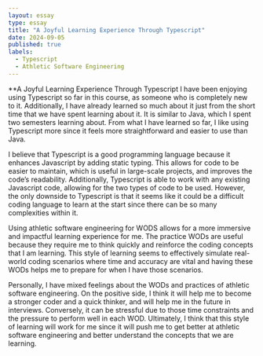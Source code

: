 ```yaml
---
layout: essay
type: essay
title: "A Joyful Learning Experience Through Typescript"
date: 2024-09-05
published: true
labels:
  - Typescript
  - Athletic Software Engineering
---
```


**A Joyful Learning Experience Through Typescript
I have been enjoying using Typescript so far in this course, as someone who is completely new to it. 
Additionally, I have already learned so much about it just from the short time that we have spent learning about it.
It is similar to Java, which I spent two semesters learning about.
From what I have learned so far, I like using Typescript more since it feels more straightforward and easier to use than Java.  

I believe that Typescript is a good programming language because it enhances Javascript by adding static typing. 
This allows for code to be easier to maintain, which is useful in large-scale projects, and improves the code’s readability.
Additionally, Typescript is able to work with any existing Javascript code, allowing for the two types of code to be used.
However, the only downside to Typescript is that it seems like it could be a difficult coding language to learn at the start since there can be so many complexities within it.

Using athletic software engineering for WODS allows for a more immersive and impactful learning experience for me.
The practice WODs are useful because they require me to think quickly and reinforce the coding concepts that I am learning.
This style of learning seems to effectively simulate real-world coding scenarios where time and accuracy are vital and having these WODs helps me to prepare for when I have those scenarios.

Personally, I have mixed feelings about the WODs and practices of athletic software engineering.
On the positive side, I think it will help me to become a stronger coder and a quick thinker, and will help me in the future in interviews.
Conversely, it can be stressful due to those time constraints and the pressure to perform well in each WOD.
Ultimately, I think that this style of learning will work for me since it will push me to get better at athletic software engineering and better understand the concepts that we are learning. 
